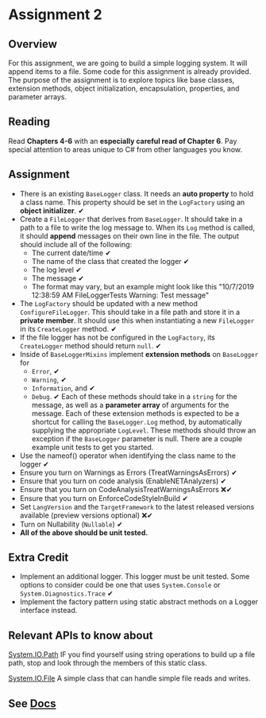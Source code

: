 # Assignment 2

## Overview

For this assignment, we are going to build a simple logging system. It will append items to a file. Some code for this assignment is already provided. The purpose of the assignment is to explore topics like base classes, extension methods, object initialization, encapsulation, properties, and parameter arrays.

## Reading

Read **Chapters 4-6** with an **especially careful read of Chapter 6**. Pay special attention to areas unique to C# from other languages you know. 

## Assignment

- There is an existing `BaseLogger` class. It needs an **auto property** to hold a class name. This property should be set in the `LogFactory` using an **object initializer**. ✔
- Create a `FileLogger` that derives from `BaseLogger`. It should take in a path to a file to write the log message to. When its `Log` method is called, it should **append** messages on their own line in the file. The output should include all of the following:
  - The current date/time ✔
  - The name of the class that created the logger ✔
  - The log level ✔
  - The message ✔
  - The format may vary, but an example might look like this "10/7/2019 12:38:59 AM FileLoggerTests Warning: Test message"
- The `LogFactory` should be updated with a new method `ConfigureFileLogger`. This should take in a file path and store it in a **private member**. It should use this when instantiating a new `FileLogger` in its `CreateLogger` method. ✔
- If the file logger has not be configured in the `LogFactory`, its `CreateLogger` method should return `null`. ✔
- Inside of `BaseLoggerMixins` implement **extension methods** on `BaseLogger` for
  - `Error`, ✔
  - `Warning`, ✔
  - `Information`, and ✔
  - `Debug`. ✔
  Each of these methods should take in a `string` for the message, as well as a **parameter array** of arguments for the message. Each of these extension methods is expected to be a shortcut for calling the `BaseLogger.Log` method, by automatically supplying the appropriate `LogLevel`. These methods should throw an exception if the `BaseLogger` parameter is null. There are a couple example unit tests to get you started.
- Use the nameof() operator when identifying the class name to the logger ✔
- Ensure you turn on Warnings as Errors (TreatWarningsAsErrors) ✔
- Ensure that you turn on code analysis (EnableNETAnalyzers) ✔
- Ensure that you turn on CodeAnalysisTreatWarningsAsErrors ❌✔
- Ensure that you turn on EnforceCodeStyleInBuild ✔
- Set `LangVersion` and the `TargetFramework` to the latest released versions available (preview versions optional) ❌✔
- Turn on Nullability (`Nullable`) ✔
- **All of the above should be unit tested.**

## Extra Credit

- Implement an additional logger. This logger must be unit tested. Some options to consider could be one that uses `System.Console` or `System.Diagnostics.Trace` ✔
- Implement the factory pattern using static abstract methods on a Logger interface instead.

## Relevant APIs to know about

[System.IO.Path](https://docs.microsoft.com/dotnet/api/system.io.path) IF you find yourself using string operations to build up a file path, stop and look through the members of this static class.

[System.IO.File](https://docs.microsoft.com/dotnet/api/system.io.file) A simple class that can handle simple file reads and writes.

## See [Docs](https://github.com/IntelliTect-Samples/EWU-CSCD371-2024-Fall/blob/main/README.md)
